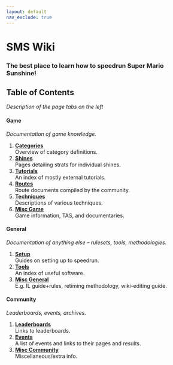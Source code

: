 ```yaml
---
layout: default
nav_exclude: true
---
```

# SMS Wiki

### The best place to learn how to speedrun Super Mario Sunshine!  

## Table of Contents
*Description of the page tabs on the left*  

#### **Game**  
*Documentation of game knowledge.*  

1. **[Categories](https://smscommunity.github.io/sms-guide/categories/)**  
Overview of category definitions.
2. **[Shines](https://smscommunity.github.io/sms-guide/shines/)**  
Pages detailing strats for individual shines.
3. **[Tutorials](https://smscommunity.github.io/sms-guide/tutorials/)**  
An index of mostly external tutorials.
4. **[Routes](https://smscommunity.github.io/sms-guide/routes/)**  
Route documents compiled by the community.
5. **[Techniques](https://smscommunity.github.io/sms-guide/techniques/)**  
Descriptions of various techniques.
6. **[Misc Game](https://smscommunity.github.io/sms-guide/game/misc/)**  
Game information, TAS, and documentaries.


#### **General**  
*Documentation of anything else – rulesets, tools, methodologies.*  

1. **[Setup](https://smscommunity.github.io/sms-guide/setup)**  
Guides on setting up to speedrun.
2. **[Tools](https://smscommunity.github.io/sms-guide/tools)**  
An index of useful software.
3. **[Misc General](https://smscommunity.github.io/sms-guide/info)**  
E.g. IL guide+rules, retiming methodology, wiki-editing guide.

#### **Community**  
*Leaderboards, events, archives.*  

1. **[Leaderboards](https://smscommunity.github.io/sms-guide/community/leaderboards/)**  
Links to leaderboards.
2. **[Events](https://smscommunity.github.io/sms-guide/community/events/)**  
A list of events and links to their pages and results.
3. **[Misc Community](https://smscommunity.github.io/sms-guide/community/misc/)**  
Miscellaneous/extra info.
